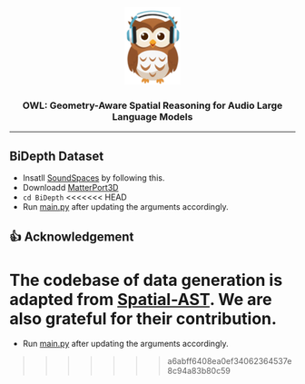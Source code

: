 <p align="center">
    <img src="./assets/owl-logo.png" width="100" style="margin-bottom: 0.2;"/>
<p>

<h3 align="center">
    OWL: Geometry-Aware Spatial Reasoning for Audio Large Language Models
</h3>

---

## BiDepth Dataset
* Insatll [SoundSpaces](https://github.com/facebookresearch/sound-spaces/blob/main/INSTALLATION.md) by following this.
* Downloadd [MatterPort3D](https://niessner.github.io/Matterport/) 
* ``` cd BiDepth ```
<<<<<<< HEAD
* Run [main.py](./BiDepth/main.py) after updating the arguments accordingly.


## 👍 Acknowledgement
The codebase of data generation is adapted from [**Spatial-AST**](https://github.com/zszheng147/Spatial-AST). We are also grateful for their contribution.
=======
* Run [main.py](./BiDepth/main.py) after updating the arguments accordingly.
>>>>>>> a6abff6408ea0ef34062364537e8c94a83b80c59
